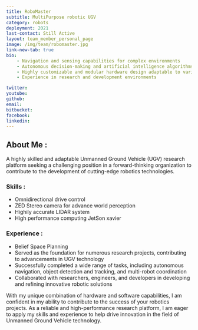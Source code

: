 ```yaml
---
title: RoboMaster
subtitle: MultiPurpose robotic UGV
category: robots
deployment: 2021
last-contact: Still Active
layout: team_member_personal_page
image: /img/team/robomaster.jpg
link-new-tab: true
bio:
    - Navigation and sensing capabilities for complex environments
    - Autonomous decision-making and artificial intelligence algorithms
    - Highly customizable and modular hardware design adaptable to various applications
    - Experience in research and development environments

twitter: 
youtube: 
github: 
email: 
bitbucket: 
facebook: 
linkedin: 
---
```



##  About Me :

A highly skilled and adaptable Unmanned Ground Vehicle (UGV) research platform seeking a challenging position in a forward-thinking organization to contribute to the development of cutting-edge robotics technologies.

### Skills :
* Omnidirectional drive control
* ZED Stereo camera for advance world perception
* Highily accurate LIDAR system
* High performance computing JetSon xavier 

###  Experience :
* Belief Space Planning
* Served as the foundation for numerous research projects, contributing to advancements in UGV technology
* Successfully completed a wide range of tasks, including autonomous navigation, object detection and tracking, and multi-robot coordination
* Collaborated with researchers, engineers, and developers in developing and refining innovative robotic solutions


With my unique combination of hardware and software capabilities, I am confident in my ability to contribute to the success of your robotics projects. As a reliable and high-performance research platform, I am eager to apply my skills and experience to help drive innovation in the field of Unmanned Ground Vehicle technology.

